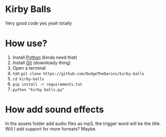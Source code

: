# Kirby Balls

Very good code yes yeah totally

# How use?

1. Install [Python](https://www.python.org/downloads/) (kinda need that)
2. Install [Git](https://git-scm.com/downloads) (downloady thing)
3. Open a terminal
4. run `git clone https://github.com/DodgeTheDarins/kirby-balls`
5. `cd kirby-balls`
6. `pip install -r requirements.txt`
7. `python "kirby balls.py"`

# How add sound effects

In the assets folder add audio files as mp3, the trigger word will be the title. Will I add support for more formats? Maybe. 